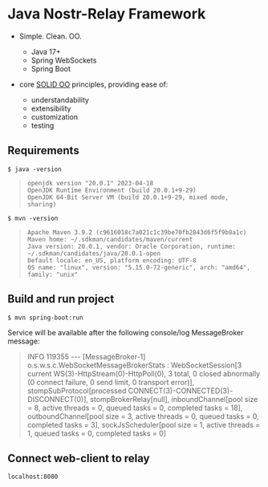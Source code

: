 # Java Nostr-Relay Framework
- Simple.  Clean.  OO.
  - Java 17+
  - Spring WebSockets
  - Spring Boot
    
- core [SOLID OO](https://www.digitalocean.com/community/conceptual-articles/s-o-l-i-d-the-first-five-principles-of-object-oriented-design) principles, providing ease of:
  - understandability
  - extensibility
  - customization
  - testing

## Requirements

    $ java -version

>     openjdk version "20.0.1" 2023-04-18
>     OpenJDK Runtime Environment (build 20.0.1+9-29)
>     OpenJDK 64-Bit Server VM (build 20.0.1+9-29, mixed mode, sharing)

    $ mvn -version
>     Apache Maven 3.9.2 (c9616018c7a021c1c39be70fb2843d6f5f9b8a1c)
>     Maven home: ~/.sdkman/candidates/maven/current
>     Java version: 20.0.1, vendor: Oracle Corporation, runtime: ~/.sdkman/candidates/java/20.0.1-open
>     Default locale: en_US, platform encoding: UTF-8
>     OS name: "linux", version: "5.15.0-72-generic", arch: "amd64", family: "unix"

## Build and run project

    $ mvn spring-boot:run

Service will be available after the following console/log MessageBroker message:

>    INFO 119355 --- [MessageBroker-1] o.s.w.s.c.WebSocketMessageBrokerStats    : WebSocketSession[3 current WS(3)-HttpStream(0)-HttpPoll(0), 3 total, 0 closed abnormally (0 connect failure, 0 send limit, 0 transport error)], stompSubProtocol[processed CONNECT(3)-CONNECTED(3)-DISCONNECT(0)], stompBrokerRelay[null], inboundChannel[pool size = 8, active threads = 0, queued tasks = 0, completed tasks = 18], outboundChannel[pool size = 3, active threads = 0, queued tasks = 0, completed tasks = 3], sockJsScheduler[pool size = 1, active threads = 1, queued tasks = 0, completed tasks = 0]

## Connect web-client to relay

    localhost:8080
